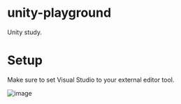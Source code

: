 # unity-playground
Unity study.

# Setup

Make sure to set Visual Studio to your external editor tool.

![image](media/vs-setup.png "Edit > Preferences")

